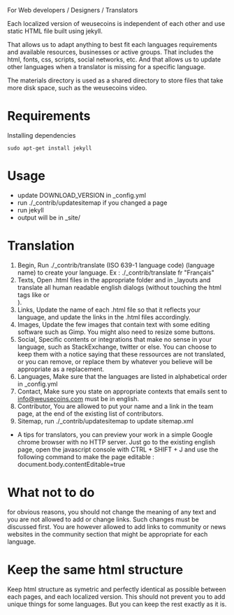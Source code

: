 For Web developers / Designers / Translators

Each localized version of weusecoins is independent of each other and use static HTML file built using jekyll.

That allows us to adapt anything to best fit each languages requirements and available resources, businesses or active groups. That includes the html, fonts, css, scripts, social networks, etc. And that allows us to update other languages when a translator is missing for a specific language.

The materials directory is used as a shared directory to store files that take more disk space, such as the weusecoins video. 

# Requirements

Installing dependencies

    sudo apt-get install jekyll

# Usage

* update DOWNLOAD\_VERSION in _config.yml
* run ./_contrib/updatesitemap if you changed a page
* run jekyll
* output will be in \_site/

# Translation

1. Begin, Run ./_contrib/translate (ISO 639-1 language code) (language name) to create your language. Ex : ./_contrib/translate fr "Français"
2. Texts, Open .html files in the appropriate folder and in _layouts and translate all human readable english dialogs (without touching the html tags like <a> or <div>).
3. Links, Update the name of each .html file so that it reflects your language, and update the links in the .html files accordingly.
5. Images, Update the few images that contain text with some editing software such as Gimp. You might also need to resize some buttons.
6. Social, Specific contents or integrations that make no sense in your language, such as StackExchange, twitter or else. You can choose to keep them with a notice saying that these ressources are not translated, or you can remove, or replace them by whatever you believe will be appropriate as a replacement.
7. Languages, Make sure that the languages are listed in alphabetical order in _config.yml
8. Contact, Make sure you state on appropriate contexts that emails sent to info@weusecoins.com must be in english.
9. Contributor, You are allowed to put your name and a link in the team page, at the end of the existing list of contributors.
10. Sitemap, run ./_contrib/updatesitemap to update sitemap.xml

* A tips for translators, you can preview your work in a simple Google chrome browser with no HTTP server. Just go to the existing english page, open the javascript console with CTRL + SHIFT + J and use the following command to make the page editable : document.body.contentEditable=true

# What not to do

for obvious reasons, you should not change the meaning of any text and you are not allowed to add or change links. Such changes must be discussed first.
You are however allowed to add links to community or news websites in the community section that might be appropriate for each language.

# Keep the same html structure

Keep html structure as symetric and perfectly identical as possible between each pages, and each localized version. This should not prevent you to add unique things for some languages. But you can keep the rest exactly as it is.
